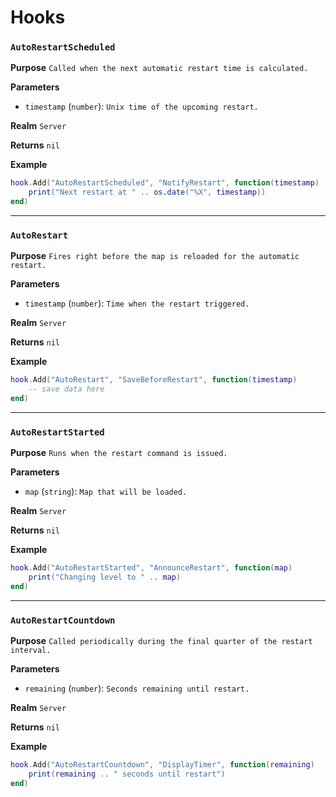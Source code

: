 # Hooks

### `AutoRestartScheduled`

**Purpose**
`Called when the next automatic restart time is calculated.`

**Parameters**

* `timestamp` (`number`): `Unix time of the upcoming restart.`

**Realm**
`Server`

**Returns**
`nil`

**Example**

```lua
hook.Add("AutoRestartScheduled", "NotifyRestart", function(timestamp)
    print("Next restart at " .. os.date("%X", timestamp))
end)
```

---

### `AutoRestart`

**Purpose**
`Fires right before the map is reloaded for the automatic restart.`

**Parameters**

* `timestamp` (`number`): `Time when the restart triggered.`

**Realm**
`Server`

**Returns**
`nil`

**Example**

```lua
hook.Add("AutoRestart", "SaveBeforeRestart", function(timestamp)
    -- save data here
end)
```

---

### `AutoRestartStarted`

**Purpose**
`Runs when the restart command is issued.`

**Parameters**

* `map` (`string`): `Map that will be loaded.`

**Realm**
`Server`

**Returns**
`nil`

**Example**

```lua
hook.Add("AutoRestartStarted", "AnnounceRestart", function(map)
    print("Changing level to " .. map)
end)
```

---

### `AutoRestartCountdown`

**Purpose**
`Called periodically during the final quarter of the restart interval.`

**Parameters**

* `remaining` (`number`): `Seconds remaining until restart.`

**Realm**
`Server`

**Returns**
`nil`

**Example**

```lua
hook.Add("AutoRestartCountdown", "DisplayTimer", function(remaining)
    print(remaining .. " seconds until restart")
end)
```
